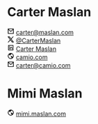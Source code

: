 # Carter Maslan

<img src="/images/mail-line.svg" alt="Email icon" width="16"> carter@maslan.com
<br><img src="/images/twitter-x-line.svg" alt="X logo" width="16"> [@CarterMaslan](https://twitter.com/cartermaslan)
<br><img src="/images/linkedin-box-line.svg" alt="LinkedIn logo" width="16"> [Carter Maslan](https://www.linkedin.com/in/cartermaslan)
<br><img src="/images/earth-line.svg" alt="Website icon" width="16"> [camio.com](https://camio.com/)
<br><img src="/images/mail-line.svg" alt="Email icon" width="16"> carter@camio.com

# Mimi Maslan

<img src="/images/earth-line.svg" alt="Website icon" width="16"> [mimi.maslan.com](https://mimi.maslan.com/)
